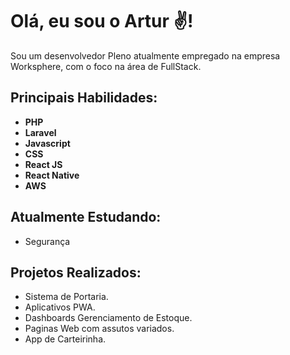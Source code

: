 # Olá, eu sou o Artur ✌!

Sou um desenvolvedor Pleno atualmente empregado na empresa Worksphere, com o foco na área de FullStack.

## Principais Habilidades:
- **PHP**
- **Laravel**
- **Javascript**
- **CSS**
- **React JS**
- **React Native**
- **AWS**

## Atualmente Estudando:
- Segurança
## Projetos Realizados:
- Sistema de Portaria.
- Aplicativos PWA.
- Dashboards Gerenciamento de Estoque.
- Paginas Web com assutos variados.
- App de Carteirinha.

